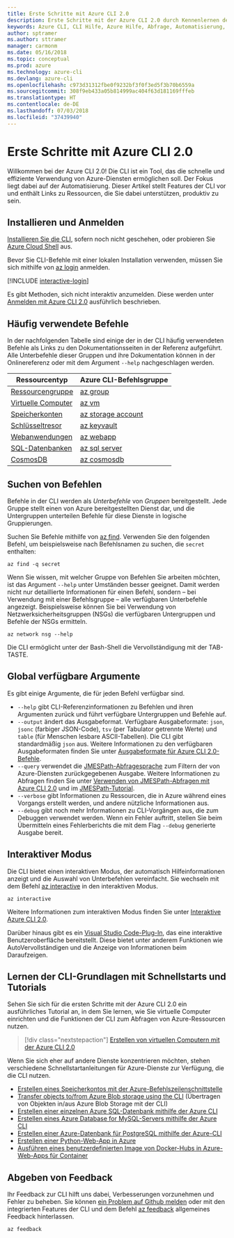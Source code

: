 ```yaml
---
title: Erste Schritte mit Azure CLI 2.0
description: Erste Schritte mit der Azure CLI 2.0 durch Kennenlernen der Befehlsgrundlagen.
keywords: Azure CLI, CLI Hilfe, Azure Hilfe, Abfrage, Automatisierung,
author: sptramer
ms.author: sttramer
manager: carmonm
ms.date: 05/16/2018
ms.topic: conceptual
ms.prod: azure
ms.technology: azure-cli
ms.devlang: azure-cli
ms.openlocfilehash: c973d31312fbe0f9232bf3f0f3ed5f3b70b6559a
ms.sourcegitcommit: 308f9eb433a05b814999ac404f63d181169fffeb
ms.translationtype: HT
ms.contentlocale: de-DE
ms.lasthandoff: 07/03/2018
ms.locfileid: "37439940"
---
```

# <a name="get-started-with-azure-cli-20"></a>Erste Schritte mit Azure CLI 2.0

Willkommen bei der Azure CLI 2.0! Die CLI ist ein Tool, das die schnelle und effiziente Verwendung von Azure-Diensten ermöglichen soll. Der Fokus liegt dabei auf der Automatisierung. Dieser Artikel stellt Features der CLI vor und enthält Links zu Ressourcen, die Sie dabei unterstützen, produktiv zu sein.

## <a name="install-and-sign-in"></a>Installieren und Anmelden

[Installieren Sie die CLI](install-azure-cli.md), sofern noch nicht geschehen, oder probieren Sie [Azure Cloud Shell](/azure/cloud-shell/overview) aus.

Bevor Sie CLI-Befehle mit einer lokalen Installation verwenden, müssen Sie sich mithilfe von [az login](/cli/azure/reference-index#az-login) anmelden.

[!INCLUDE [interactive-login](includes/interactive-login.md)]

Es gibt Methoden, sich nicht interaktiv anzumelden. Diese werden unter [Anmelden mit Azure CLI 2.0](authenticate-azure-cli.md) ausführlich beschrieben.

## <a name="common-commands"></a>Häufig verwendete Befehle

In der nachfolgenden Tabelle sind einige der in der CLI häufig verwendeten Befehle als Links zu den Dokumentationsseiten in der Referenz aufgeführt.
Alle Unterbefehle dieser Gruppen und ihre Dokumentation können in der Onlinereferenz oder mit dem Argument `--help` nachgeschlagen werden.

| Ressourcentyp | Azure CLI-Befehlsgruppe |
|---------------|-------------------------|
| [Ressourcengruppe](/azure/azure-resource-manager/resource-group-overview) | [az group](/cli/azure/group) |
| [Virtuelle Computer](/azure/virtual-machines) | [az vm](/cli/azure/vm) |
| [Speicherkonten](/azure/storage/common/storage-introduction) | [az storage account](/cli/azure/storage/account) |
| [Schlüsseltresor](/azure/key-vault/key-vault-whatis) | [az keyvault](/cli/azure/keyvault) |
| [Webanwendungen](/azure/app-service) | [az webapp](/cli/azure/webapp) |
| [SQL-Datenbanken](/azure/sql-database) | [az sql server](/cli/azure/sql/server) |
| [CosmosDB](/azure/cosmos-db) | [az cosmosdb](/cli/azure/cosmosdb) |

## <a name="finding-commands"></a>Suchen von Befehlen

Befehle in der CLI werden als _Unterbefehle_ von _Gruppen_ bereitgestellt.
Jede Gruppe stellt einen von Azure bereitgestellten Dienst dar, und die Untergruppen unterteilen Befehle für diese Dienste in logische Gruppierungen.

Suchen Sie Befehle mithilfe von [az find](/cli/azure/reference-index#az-find). Verwenden Sie den folgenden Befehl, um beispielsweise nach Befehlsnamen zu suchen, die `secret` enthalten:

```azurecli-interactive
az find -q secret
```

Wenn Sie wissen, mit welcher Gruppe von Befehlen Sie arbeiten möchten, ist das Argument `--help` unter Umständen besser geeignet. Damit werden nicht nur detaillierte Informationen für einen Befehl, sondern – bei Verwendung mit einer Befehlsgruppe – alle verfügbaren Unterbefehle angezeigt. Beispielsweise können Sie bei Verwendung von Netzwerksicherheitsgruppen (NSGs) die verfügbaren Untergruppen und Befehle der NSGs ermitteln.

```azurecli-interactive
az network nsg --help
```

Die CLI ermöglicht unter der Bash-Shell die Vervollständigung mit der TAB-TASTE.

## <a name="globally-available-arguments"></a>Global verfügbare Argumente

Es gibt einige Argumente, die für jeden Befehl verfügbar sind.

* `--help` gibt CLI-Referenzinformationen zu Befehlen und ihren Argumenten zurück und führt verfügbare Untergruppen und Befehle auf.
* `--output` ändert das Ausgabeformat. Verfügbare Ausgabeformate: `json`, `jsonc` (farbiger JSON-Code), `tsv` (per Tabulator getrennte Werte) und `table` (für Menschen lesbare ASCII-Tabellen). Die CLI gibt standardmäßig `json` aus. Weitere Informationen zu den verfügbaren Ausgabeformaten finden Sie unter [Ausgabeformate für Azure CLI 2.0-Befehle](format-output-azure-cli.md).
* `--query` verwendet die [JMESPath-Abfragesprache](http://jmespath.org/) zum Filtern der von Azure-Diensten zurückgegebenen Ausgabe. Weitere Informationen zu Abfragen finden Sie unter [Verwenden von JMESPath-Abfragen mit Azure CLI 2.0](query-azure-cli.md) und im [JMESPath-Tutorial](http://jmespath.org/tutorial.html).
* `--verbose` gibt Informationen zu Ressourcen, die in Azure während eines Vorgangs erstellt werden, und andere nützliche Informationen aus.
* `--debug` gibt noch mehr Informationen zu CLI-Vorgängen aus, die zum Debuggen verwendet werden. Wenn ein Fehler auftritt, stellen Sie beim Übermitteln eines Fehlerberichts die mit dem Flag `--debug` generierte Ausgabe bereit.


## <a name="interactive-mode"></a>Interaktiver Modus

Die CLI bietet einen interaktiven Modus, der automatisch Hilfeinformationen anzeigt und die Auswahl von Unterbefehlen vereinfacht. Sie wechseln mit dem Befehl [az interactive](/cli/azure/reference-index#az-interactive) in den interaktiven Modus.

```azurecli-interactive
az interactive
```

Weitere Informationen zum interaktiven Modus finden Sie unter [Interaktive Azure CLI 2.0](interactive-azure-cli.md).

Darüber hinaus gibt es ein [Visual Studio Code-Plug-In](https://marketplace.visualstudio.com/items?itemName=ms-vscode.azurecli), das eine interaktive Benutzeroberfläche bereitstellt. Diese bietet unter anderem Funktionen wie AutoVervollständigen und die Anzeige von Informationen beim Daraufzeigen.

## <a name="learn-cli-basics-with-quickstarts-and-tutorials"></a>Lernen der CLI-Grundlagen mit Schnellstarts und Tutorials

Sehen Sie sich für die ersten Schritte mit der Azure CLI 2.0 ein ausführliches Tutorial an, in dem Sie lernen, wie Sie virtuelle Computer einrichten und die Funktionen der CLI zum Abfragen von Azure-Ressourcen nutzen.

> [!div class="nextstepaction"]
> [Erstellen von virtuellen Computern mit der Azure CLI 2.0](azure-cli-vm-tutorial.yml)

Wenn Sie sich eher auf andere Dienste konzentrieren möchten, stehen verschiedene Schnellstartanleitungen für Azure-Dienste zur Verfügung, die die CLI nutzen.

* [Erstellen eines Speicherkontos mit der Azure-Befehlszeilenschnittstelle](/azure/storage/common/storage-quickstart-create-storage-account-cli)
* [Transfer objects to/from Azure Blob storage using the CLI](/azure/storage/blobs/storage-quickstart-blobs-cli) (Übertragen von Objekten in/aus Azure Blob Storage mit der CLI)
* [Erstellen einer einzelnen Azure SQL-Datenbank mithilfe der Azure CLI](/azure/sql-database/sql-database-get-started-cli)
* [Erstellen eines Azure Database for MySQL-Servers mithilfe der Azure CLI](/azure/mysql/quickstart-create-mysql-server-database-using-azure-cli)
* [Erstellen einer Azure-Datenbank für PostgreSQL mithilfe der Azure-CLI](/azure/postgresql/quickstart-create-server-database-azure-cli)
* [Erstellen einer Python-Web-App in Azure](/azure/app-service/app-service-web-get-started-python)
* [Ausführen eines benutzerdefinierten Image von Docker-Hubs in Azure-Web-Apps für Container](/azure/app-service/containers/quickstart-custom-docker-image)

## <a name="give-feedback"></a>Abgeben von Feedback

Ihr Feedback zur CLI hilft uns dabei, Verbesserungen vorzunehmen und Fehler zu beheben. Sie können [ein Problem auf Github melden](https://github.com/azure/azure-cli/issues) oder mit den integrierten Features der CLI und dem Befehl [az feedback](/cli/azure/reference-index#az-feedback) allgemeines Feedback hinterlassen.

```azurecli-interactive
az feedback
```

